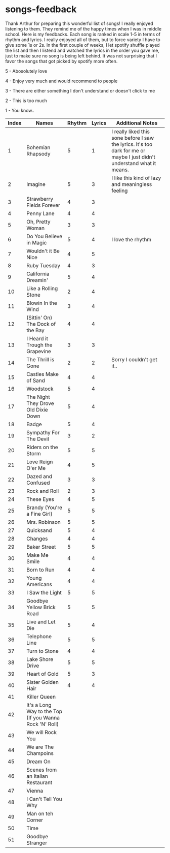 # songs-feedback

Thank Arthur for preparing this wonderful list of songs! I really enjoyed listening to them. They remind me of the happy times when I was in middle school. Here is my feedbacks. Each song is ranked in scale 1-5 in terms of rhythm and lyrics. I really enjoyed all of them, but to force variety I have to give some 1s or 2s. In the first couple of weeks, I let spotify shuffle played the list and then I listend and watched the lyrics in the order you gave me, just to make sure no song is being left behind. It was not surprising that I favor the songs that got picked by spotify more often.

5 - Abosolutely love

4 - Enjoy very much and would recommend to people

3 - There are either something I don't understand or doesn't click to me

2 - This is too much 

1 - You know..


|Index|Names|Rhythm|Lyrics|Additional Notes|
|---|---|---|---|---|
|1|Bohemian Rhapsody|5|1|I really liked this sone before I saw the lyrics. It's too dark for me or maybe I just didn't understand what it means.|
|2|Imagine|5|3|I like this kind of lazy and meaningless feeling|
|3|Strawberry Fields Forever|4|3||
|4|Penny Lane|4|4||
|5|Oh, Pretty Woman|3|3||
|6|Do You Believe in Magic|5|4|I love the rhythm|
|7|Wouldn't it Be Nice|4|5||
|8|Ruby Tuesday|4|3||
|9|California Dreamin'|5|4||
|10|Like a Rolling Stone|2|4||
|11|Blowin In the Wind|3|4||
|12|(Sittin' On) The Dock of the Bay|4|4||
|13|I Heard it Trough the Grapevine|3|3||
|14|The Thrill is Gone|2|2|Sorry I couldn't get it..
|15|Castles Make of Sand|4|4||
|16|Woodstock|5|4||
|17|The Night They Drove Old Dixie Down|5|4||
|18|Badge|5|4||
|19|Sympathy For The Devil|3|2||
|20|Riders on the Storm|5|5||
|21|Love Reign O'er Me|4|5||
|22|Dazed and Confused|3|3||
|23|Rock and Roll|2|3||
|24|These Eyes|4|5|
|25|Brandy (You're a Fine Girl)|5|5||
|26|Mrs. Robinson|5|5||
|27|Quicksand|5|4||
|28|Changes|4|4||
|29|Baker Street|5|5||
|30|Make Me Smile|4|4||
|31|Born to Run|4|4||
|32|Young Americans|4|4||
|33|I Saw the Light|5|5||
|34|Goodbye Yellow Brick Road|5|5||
|35|Live and Let Die|5|4||
|36|Telephone Line|5|5||
|37|Turn to Stone|4|4||
|38|Lake Shore Drive|5|5||
|39|Heart of Gold|5|3||
|40|Sister Golden Hair|4|4||
|41|Killer Queen||
|42|It's a Long Way to the Top (If you Wanna Rock 'N' Roll)||
|43|We will Rock You||
|44|We are The Champoins||
|45|Dream On||
|46|Scenes from an Italian Restaurant||
|47|Vienna||
|48|I Can't Tell You Why||
|49|Man on teh Corner||
|50|Time||
|51|Goodbye Stranger||
